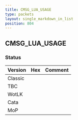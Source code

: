 ```yaml
---
title: CMSG_LUA_USAGE
type: packets
layout: single_markdown_in_list
position: 804
---
```


## CMSG_LUA_USAGE

### Status

Version    | Hex        | Comment
---------- | ---------- | ---------- 
Classic    |            |
TBC        |            |
WotLK      |            |
Cata       |            |
MoP        |            |